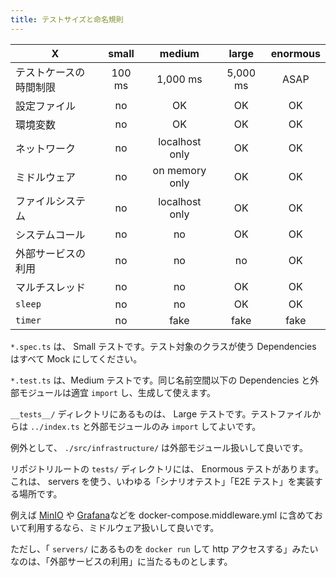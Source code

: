 ```yaml
---
title: テストサイズと命名規則
---
```


| X                      | small  |     medium     |  large   | enormous |
| ---------------------- | :----: | :------------: | :------: | :------: |
| テストケースの時間制限 | 100 ms |    1,000 ms    | 5,000 ms |   ASAP   |
| 設定ファイル           |   no   |       OK       |    OK    |    OK    |
| 環境変数               |   no   |       OK       |    OK    |    OK    |
| ネットワーク           |   no   | localhost only |    OK    |    OK    |
| ミドルウェア           |   no   | on memory only |    OK    |    OK    |
| ファイルシステム       |   no   | localhost only |    OK    |    OK    |
| システムコール         |   no   |       no       |    OK    |    OK    |
| 外部サービスの利用     |   no   |       no       |    no    |    OK    |
| マルチスレッド         |   no   |       no       |    OK    |    OK    |
| `sleep`                |   no   |       no       |    OK    |    OK    |
| `timer`                |   no   |      fake      |   fake   |   fake   |

`*.spec.ts` は、 Small テストです。テスト対象のクラスが使う Dependencies はすべて Mock にしてください。

`*.test.ts` は、Medium テストです。同じ名前空間以下の Dependencies と外部モジュールは適宜 `import` し、生成して使えます。

`__tests__/` ディレクトリにあるものは、 Large テストです。テストファイルからは `../index.ts` と外部モジュールのみ `import` してよいです。

例外として、 `./src/infrastructure/` は外部モジュール扱いして良いです。

リポジトリルートの `tests/` ディレクトリには、 Enormous テストがあります。
これは、 servers を使う、いわゆる「シナリオテスト」「E2E テスト」を実装する場所です。

例えば [MinIO](https://min.io/) や [Grafana](https://grafana.com/)などを docker-compose.middleware.yml に含めておいて利用するなら、ミドルウェア扱いして良いです。

ただし、「 `servers/` にあるものを `docker run` して http アクセスする」みたいなのは、「外部サービスの利用」に当たるものとします。
